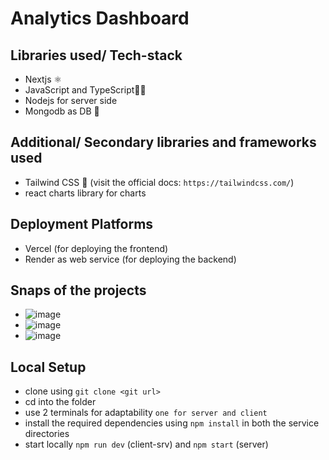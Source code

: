 # Analytics Dashboard

## Libraries used/ Tech-stack
- Nextjs ⚛️
- JavaScript and TypeScript🧑‍💻
- Nodejs for server side 
- Mongodb as DB 🌿

## Additional/ Secondary libraries and frameworks used
- Tailwind CSS 💨 (visit the official docs: `https://tailwindcss.com/`)
- react charts library for charts 

## Deployment Platforms
- Vercel (for deploying the frontend)
- Render as web service (for deploying the backend)

## Snaps of the projects
- ![image](https://github.com/user-attachments/assets/9948ec0c-0c99-4e66-a84c-e8b40bbe0aef)
- ![image](https://github.com/user-attachments/assets/3a856e38-e57c-484e-8a44-13f785097a6a)
- ![image](https://github.com/user-attachments/assets/8451f7a2-9d0e-46e6-a115-439a1bbc87df)


## Local Setup
- clone using `git clone <git url>`
- cd into the folder
- use 2 terminals for adaptability  `one for server and client`
- install the required dependencies using `npm install` in both the service directories
- start locally `npm run dev` (client-srv) and `npm start` (server)


